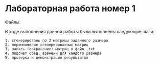 # Лабораторная работа номер 1

Файлы:

В ходе выполнения данной работы были выполнены следующие шаги:

    1. сгенерированы по 2 матрицы заданного размера
    2. перемножение сгенерированных матриц
    3. запись (сохранение) матриц в файл .txt
    4. подсчет сред. времени для каждого размера
    5. проверка и демонстрация результатов
